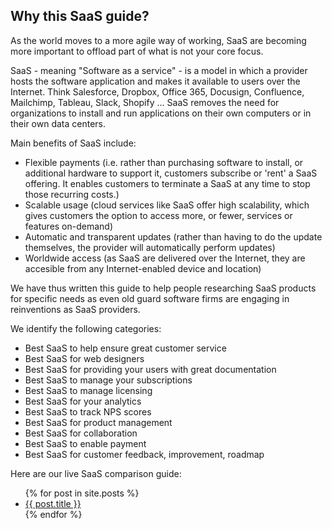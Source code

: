 ## Why this SaaS guide?

As the world moves to a more agile way of working, SaaS are becoming more important to offload part of what is not your core focus.

SaaS - meaning "Software as a service" - is a model in which a provider hosts the software application and makes it available to users over the Internet. Think Salesforce, Dropbox, Office 365, Docusign, Confluence, Mailchimp, Tableau, Slack, Shopify ... SaaS removes the need for organizations to install and run applications on their own computers or in their own data centers. 

Main benefits of SaaS include:
- Flexible payments (i.e. rather than purchasing software to install, or additional hardware to support it, customers subscribe or 'rent' a SaaS offering. It enables customers to terminate a SaaS at any time to stop those recurring costs.)
- Scalable usage (cloud services like SaaS offer high scalability, which gives customers the option to access more, or fewer, services or features on-demand)
- Automatic and transparent updates (rather than having to do the update themselves, the provider will automatically perform updates)
- Worldwide access (as SaaS are delivered over the Internet, they are accesible from any Internet-enabled device and location)

We have thus written this guide to help people researching SaaS products for specific needs as even old guard software firms are engaging in reinventions as SaaS providers.

We identify the following categories:
- Best SaaS to help ensure great customer service
- Best SaaS for web designers
- Best SaaS for providing your users with great documentation
- Best SaaS to manage your subscriptions
- Best SaaS to manage licensing
- Best SaaS for your analytics
- Best SaaS to track NPS scores
- Best SaaS for product management
- Best SaaS for collaboration
- Best SaaS to enable payment
- Best SaaS for customer feedback, improvement, roadmap

Here are our live SaaS comparison guide:
<ul>
  {% for post in site.posts %}
    <li>
      <a href="{{ post.url }}">{{ post.title }}</a>
    </li>
  {% endfor %}
</ul>